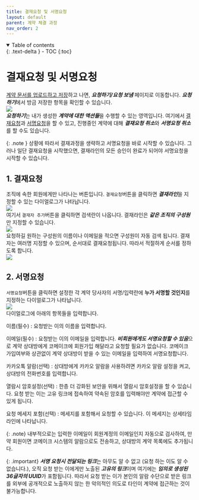 ```yaml
---
title: 결재요청 및 서명요청
layout: default
parent: 계약 체결 과정
nav_order: 2
---
```


<details open markdown="block">
  <summary>
    Table of contents
  </summary>
  {: .text-delta }
- TOC
{:toc}
</details>

# 결재요청 및 서명요청

[계약 문서를 업로드하고 저장](/process/create.html)하고 나면, ***요청하기/요청 보냄*** 페이지로 이동합니다. ***요청하기***에서 방금 저장한 항목을 확인할 수 있습니다.  
![](/user_guide/assets/process/send1.png)  
 ***요청하기***는 내가 생성한 ***계약에 대한 액션들***을 수행할 수 있는 영역입니다. 여기에서 [결재요청](#1-결재요청)과 [서명요청](#2-서명요청)을 할 수 있고, 진행중인 계약에 대해 ***결재요청 취소***와 ***서명요청 취소***를 할 수도 있습니다.

{: .note }
상황에 따라서 결재과정을 생략하고 서명요청을 바로 시작할 수 있습니다. 그러나 일단 결재요청을 시작했으면, 결재라인의 모든 승인이 완료가 되어야 서명요청을 시작할 수 있습니다.


## 1. 결재요청

조직에 속한 회원에게만 나타나는 버튼입니다. `결재요청`버튼을 클릭하면 ***결재라인***을 지정할 수 있는 다이얼로그가 나타납니다.  
![](/user_guide/assets/process/send2.png)  
여기서 `결재자 추가`버튼을 클릭하면 검색란이 나옵니다. 결재라인은 ***같은 조직의 구성원***만 지정할 수 있습니다.  
![](/user_guide/assets/process/send3.png)  
요청하길 원하는 구성원의 이름이나 이메일을 적으면 구성원이 자동 검색 됩니다. 결재자는 여러명 지정할 수 있으며, 순서대로 결재요청됩니다. 따라서 적절하게 순서를 정하도록 합니다.  
![](/user_guide/assets/process/send4.png)  



## 2. 서명요청

`서명요청`버튼을 클릭하면 설정한 각 계약 당사자의 서명/입력란에 **누가 서명할 것인지**를 지정하는 다이얼로그가 나타납니다.  
![](/user_guide/assets/process/send5.png)  
다이얼로그에 아래의 항목들을 입력합니다.

이름(필수)
: 요청받는 이의 이름을 입력합니다.  

이메일(필수)
: 요청받는 이의 이메일을 입력합니다. ***비회원에게도 서명요청할 수 있음***으로 계약 상대방에게 코메이크에 회원가입 해달라고 요청할 필요가 없습니다. 코메이크 가입여부와 상관없이 계약 상대방이 받을 수 있는 이메일을 입력하여 서명요청합니다.  

카카오톡 알람(선택)
: 상대방에게 카카오 알람을 사용하려면 카카오 알람 설정을 켜고, 상대방의 전화번호를 입력합니다.  

열람시 암호설정(선택)
: 한층 더 강화된 보안을 위해서 열람시 암호설정을 할 수 있습니다. 요청 받는 이는 고유 링크에 접속하여 약속된 암호를 입력해야만 계약에 접근할 수 있게 됩니다.  

요청 메세지 포함(선택)
: 메세지를 포함해서 요청할 수 있습니다. 이 메세지는 상세타임라인에 나타납니다.  

{: .note}
내부적으로는 입력한 이메일이 회원계정의 이메일인지 자동으로 검사하여, 만약 회원이면 코메이크 시스템의 알람으로도 전송하고, 상대방의 계약 목록에도 추가됩니다. 

{: .important}
***서명 요청시 전달되는 링크***는 아무도 알 수 없고 (요청 하는 이도 알 수 없습니다.), 오직 요청 받는 이에게만 노출된 ***고유의 링크***이며 여기에는 ***임의로 생성된 36글자의 UUID***가 포함됩니다. 따라서 요청 받는 이가 본인의 알람 수단으로 받은 링크를 외부에 공개적으로 노출하지 않는 한 악의적인 의도로 타인이 계약에 접근하는 것이 불가능합니다.



